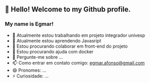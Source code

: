## 👋 Hello! Welcome to my Github profile.
### My name is Egmar!
- 🔭 Atualmente estou trabalhando em projeto integrador univesp
- 🌱 Atualmente estou aprendendo Javasript
- 👯 Estou procurando colaborar em front-end do projeto
- 🤔 Estou procurando ajuda com docker
- 💬 Pergunte-me sobre ...
- 📫 Como entrar em contato comigo: egmar.afonso@gmail.com
- 😄 Pronomes: ...
- ⚡ Curiosidade: ...
